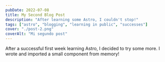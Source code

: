```yaml
---
pubDate: 2022-07-08
title: My Second Blog Post
description: "After learning some Astro, I couldn't stop!"
tags: ["astro", "blogging", "learning in public", "successes"]
cover: "./post-2.png"
coverAlt: "Mi segundo post"
---
```


After a successful first week learning Astro, I decided to try some more. I wrote and imported a small component from memory!
